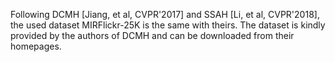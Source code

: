 Following DCMH [Jiang, et al, CVPR'2017] and SSAH [Li, et al, CVPR'2018], the used dataset MIRFlickr-25K is the same with theirs. The dataset is kindly provided by the authors of DCMH and can be downloaded from their homepages. 